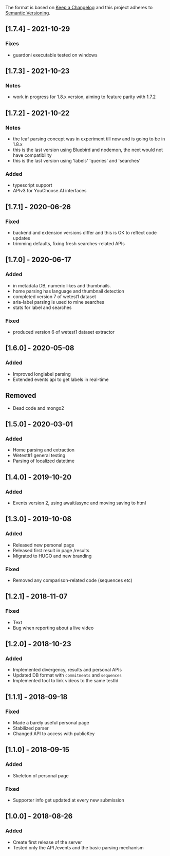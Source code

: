 The format is based on [Keep a Changelog](http://keepachangelog.com/) and this
project adheres to [Semantic Versioning](http://semver.org/).

## [1.7.4] - 2021-10-29
### Fixes
- guardoni executable tested on windows


## [1.7.3] - 2021-10-23
### Notes
- work in progress for 1.8.x version, aiming to feature parity with 1.7.2

## [1.7.2] - 2021-10-22
### Notes
- the leaf parsing concept was in experiment till now and is going to be in 1.8.x
- this is the last version using Bluebird and nodemon, the next would not have compatibility
- this is the last version using 'labels' 'queries' and 'searches'
### Added
- typescript support
- APIv3 for YouChoose.AI interfaces

## [1.7.1] - 2020-06-26
### Fixed
- backend and extension versions differ and this is OK to reflect code updates
- trimming defaults, fixing fresh searches-related APIs

## [1.7.0] - 2020-06-17
### Added
- in metadata DB, numeric likes and thumbnails.
- home parsing has language and thumbnail detection
- completed version 7 of wetest1 dataset
- aria-label parsing is used to mine searches
- stats for label and searches
### Fixed
- produced version 6 of wetest1 dataset extractor

## [1.6.0] - 2020-05-08
### Added
- Improved longlabel parsing
- Extended events api to get labels in real-time
## Removed
- Dead code and mongo2

## [1.5.0] - 2020-03-01
### Added
- Home parsing and extraction
- Wetest#1 general testing
- Parsing of localized datetime 

## [1.4.0] - 2019-10-20
### Added
- Events version 2, using await/async and moving saving to html

## [1.3.0] - 2019-10-08
### Added
- Released new personal page
- Released first result in page /results
- Migrated to HUGO and new branding
### Fixed
- Removed any comparison-related code (sequences etc)

## [1.2.1] - 2018-11-07
### Fixed
- Text
- Bug when reporting about a live video

## [1.2.0] - 2018-10-23
### Added
- Implemented divergency, results and personal APIs
- Updated DB format with `commitments` and `sequences`
- Implemented tool to link videos to the same testId

## [1.1.1] - 2018-09-18
### Fixed
- Made a barely useful personal page
- Stabilized parser
- Changed API to access with publicKey

## [1.1.0] - 2018-09-15
### Added
- Skeleton of personal page
### Fixed
- Supporter info get updated at every new submission

## [1.0.0] - 2018-08-26
### Added
- Create first release of the server
- Tested only the API /events and the basic parsing mechanism
